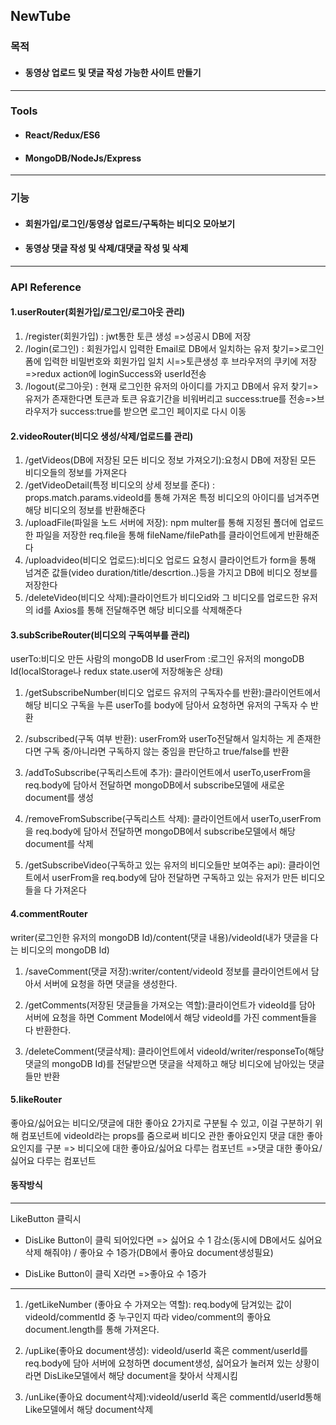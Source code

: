 ## NewTube

### 목적
- #### 동영상 업로드 및 댓글 작성 가능한 사이트 만들기

---
### Tools
- #### React/Redux/ES6
- #### MongoDB/NodeJs/Express
---
### 기능
- #### 회원가입/로그인/동영상 업로드/구독하는 비디오 모아보기
- #### 동영상 댓글 작성 및 삭제/대댓글 작성 및 삭제
---
### API Reference
#### 1.userRouter(회원가입/로그인/로그아웃 관리)
1. /register(회원가입) : jwt통한 토큰 생성 =>성공시 DB에 저장 
2. /login(로그인)   : 회원가입시 입력한 Email로 DB에서 일치하는 유저 찾기=>로그인 폼에 입력한 비밀번호와 회원가입 일치 시=>토큰생성 후 브라우저의 쿠키에 저장=>redux action에 loginSuccess와 userId전송
3. /logout(로그아웃) : 현재 로그인한 유저의 아이디를 가지고 DB에서 유저 찾기=>유저가 존재한다면 토큰과 토큰 유효기간을 비워버리고 success:true를 전송=>브라우저가 success:true를 받으면 로그인 페이지로 다시 이동

#### 2.videoRouter(비디오 생성/삭제/업로드를 관리)

1. /getVideos(DB에 저장된 모든 비디오 정보 가져오기):요청시 DB에 저장된 모든 비디오들의 정보를 가져온다
2. /getVideoDetail(특정 비디오의 상세 정보를 준다)
: props.match.params.videoId를 통해 가져온 특정 비디오의 아이디를 넘겨주면 해당 비디오의 정보를 반환해준다
3. /uploadFile(파일을 노드 서버에 저장): npm multer를 통해 지정된 폴더에 업로드한 파일을 저장한 req.file을 통해 fileName/filePath를 클라이언트에게 반환해준다
4. /uploadvideo(비디오 업로드):비디오 업로드 요청시
 클라이언트가 form을 통해 넘겨준 값들(video duration/title/descrtion..)등을 가지고
 DB에 비디오 정보를 저장한다
 5. /deleteVideo(비디오 삭제):클라이언트가 비디오id와 그 비디오를 업로드한 유저의 id를 Axios를 통해 전달해주면 해당 비디오를 삭제해준다
 
#### 3.subScribeRouter(비디오의 구독여부를 관리)

userTo:비디오 만든 사람의 mongoDB Id
userFrom :로그인 유저의 mongoDB Id(localStorage나 redux state.user에 저장해놓은 상태)

1. /getSubscribeNumber(비디오 업로드 유저의 구독자수를 반환):클라이언트에서 해당 비디오 구독을 누른 userTo를 body에 담아서 요청하면 유저의 구독자 수 반환
2. /subscribed(구독 여부 반환):
userFrom와 userTo전달해서 일치하는 게 존재한다면 구독 중/아니라면 구독하지 않는 중임을 판단하고 true/false를 반환

3. /addToSubscribe(구독리스트에 추가): 클라이언트에서 userTo,userFrom을 req.body에 담아서 전달하면 mongoDB에서 subscribe모델에 새로운 document를 생성

4. /removeFromSubscribe(구독리스트 삭제):
클라이언트에서 userTo,userFrom을 req.body에 담아서 전달하면 mongoDB에서 subscribe모델에서 해당 document를 삭제

5. /getSubscribeVideo(구독하고 있는 유저의 비디오들만 보여주는 api):
클라이언트에서 userFrom을 req.body에 담아 전달하면
구독하고 있는 유저가 만든 비디오들을 다 가져온다

#### 4.commentRouter

writer(로그인한 유저의 mongoDB Id)/content(댓글 내용)/videoId(내가 댓글을 다는 비디오의 mongoDB Id)

1. /saveComment(댓글 저장):writer/content/videoId 정보를 클라이언트에서 담아서 서버에 요청을 하면 댓글을 생성한다.

2. /getComments(저장된 댓글들을 가져오는 역할):클라이언트가 videoId를 담아 서버에 요청을 하면 Comment Model에서 해당 videoId를 가진 comment들을 다 반환한다.

3. /deleteComment(댓글삭제):
클라이언트에서 videoId/writer/responseTo(해당 댓글의 mongoDB Id)를 전달받으면 댓글을 삭제하고 해당 비디오에 남아있는 댓글들만 반환

#### 5.likeRouter
좋아요/싫어요는 비디오/댓글에 대한 좋아요 2가지로 구분될 수 있고,
이걸 구분하기 위해 <LikeDisLike />컴포넌트에 videoId라는 props를 줌으로써 비디오 관한 좋아요인지 댓글 대한 좋아요인지를 구분
<LikeDisLike video /> => 비디오에 대한 좋아요/싫어요 다루는 컴포넌트
<LikeDisLike  /> =>댓글 대한 좋아요/싫어요 다루는 컴포넌트

 #### 동작방식
 ---
 LikeButton 클릭시
- DisLike Button이 클릭 되어있다면 
=> 싫어요 수 1 감소(동시에 DB에서도 싫어요 삭제 해줘야) / 좋아요 수 1증가(DB에서 좋아요 document생성필요)
 
- DisLike Button이 클릭 X라면 
=>좋아요 수 1증가
---
1. /getLikeNumber (좋아요 수 가져오는 역할):
    req.body에 담겨있는 값이 videoId/commentId 중 누구인지 따라 video/comment의 좋아요 document.length를 통해 가져온다.

2. /upLike(좋아요 document생성): videoId/userId 혹은 comment/userId를
req.body에 담아 서버에 요청하면 document생성, 싫어요가 눌러져 있는 상황이라면 DisLike모델에서 해당 document을 찾아서 삭제시킴

3. /unLike(좋아요 document삭제):videoId/userId 혹은 commentId/userId통해 Like모델에서 해당 document삭제